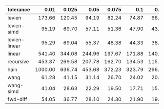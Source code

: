 | tolerance    |   0.01 |   0.025 |   0.05 |   0.075 |   0.1 |   0.15 |   0.2 |   0.25 |   0.5 |   1 |
|--------------| ------:| ------:| ------:| ------:| ------:| ------:| ------:| ------:| ------:| ------:|
|levien        | 173.66 | 120.45 | 94.19 | 82.24 | 74.87 | 66.07 | 61.05 | 56.91 | 47.71 | 40.07 |
|levien-simd   | 95.19 | 69.70 | 57.11 | 51.36 | 47.90 | 43.45 | 41.32 | 39.52 | 35.09 | 31.65 |
|levien-linear | 95.29 | 69.04 | 55.37 | 48.38 | 44.33 | 38.94 | 35.88 | 33.50 | 26.88 | 22.22 |
|linear        | 541.40 | 344.08 | 244.96 | 197.67 | 171.88 | 140.71 | 121.78 | 107.14 | 76.07 | 52.86 |
|recursive     | 453.37 | 269.58 | 207.78 | 162.70 | 134.53 | 115.68 | 104.94 | 91.87 | 59.95 | 45.29 |
|hain          | 1000.00 | 636.74 | 453.68 | 372.23 | 323.79 | 266.10 | 232.83 | 208.09 | 149.62 | 108.37 |
|wang          | 61.28 | 41.15 | 31.14 | 26.70 | 24.02 | 20.83 | 18.82 | 17.43 | 13.79 | 11.02 |
|wang-simd     | 41.04 | 28.63 | 22.29 | 19.50 | 17.71 | 15.50 | 14.26 | 13.27 | 10.86 | 8.97 |
|fwd-diff      | 54.05 | 36.77 | 28.10 | 24.30 | 21.90 | 19.09 | 17.53 | 16.18 | 13.10 | 10.64 |
